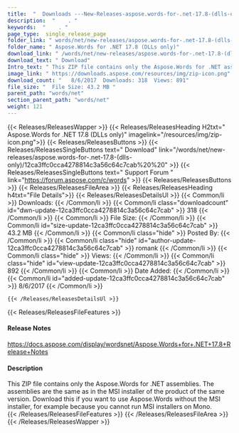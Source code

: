 ```yaml
---
title:  "  Downloads ---New-Releases-aspose.words-for-.net-17.8-(dlls-only) . " 
description:  "    . " 
keywords:  "    . " 
page_type:  single_release_page
folder_link: " words/net/new-releases/aspose.words-for-.net-17.8-(dlls-only)/"
folder_name: " Aspose.Words for .NET 17.8 (DLLs only)"
download_link: " /words/net/new-releases/aspose.words-for-.net-17.8-(dlls-only)/12ca3ffc0cca4278814c3a56c64c7cab"
download_text: " Download"
Intro_text: " This ZIP file contains only the Aspose.Words for .NET assemblies. The assemblies..."
image_link: " https://downloads.aspose.com/resources/img/zip-icon.png"
download_count: "   8/6/2017  Downloads: 318  Views: 891"
file_size: "  File Size: 43.2 MB "
parent_path: "words/net"
section_parent_path: "words/net"
weight: 121 
---
```


{{< Releases/ReleasesWapper >}}
  {{< Releases/ReleasesHeading H2txt=" Aspose.Words for .NET 17.8 (DLLs only)" imagelink="/resources/img/zip-icon.png">}}
  {{< Releases/ReleasesButtons >}}
    {{< Releases/ReleasesSingleButtons text=" Download" link="/words/net/new-releases/aspose.words-for-.net-17.8-(dlls-only)/12ca3ffc0cca4278814c3a56c64c7cab%20%20" >}}
    {{< Releases/ReleasesSingleButtons text=" Support Forum " link="https://forum.aspose.com/c/words" >}}
  {{< Releases/ReleasesButtons >}}
  {{< Releases/ReleasesFileArea >}}
    {{< Releases/ReleasesHeading h4txt="File Details">}}
    {{< Releases/ReleasesDetailsUl >}}
            {{< Common/li  >}} Downloads: {{< /Common/li >}} 
      {{< Common/li class="downloadcount" id="dwn-update-12ca3ffc0cca4278814c3a56c64c7cab" >}} 318 {{< /Common/li >}} 
      {{< Common/li  >}} File Size: {{< /Common/li >}} 
      {{< Common/li id="size-update-12ca3ffc0cca4278814c3a56c64c7cab" >}} 43.2 MB {{< /Common/li >}} 
      {{< Common/li  class="hide" >}} Posted By: {{< /Common/li >}} 
      {{< Common/li class="hide" id="author-update-12ca3ffc0cca4278814c3a56c64c7cab" >}} romank {{< /Common/li >}} 
      {{< Common/li class="hide"  >}} Views: {{< /Common/li >}} 
      {{< Common/li class="hide" id="view-update-12ca3ffc0cca4278814c3a56c64c7cab" >}} 892 {{< /Common/li >}} 
      {{< Common/li  >}} Date Added: {{< /Common/li >}} 
      {{< Common/li id="added-update-12ca3ffc0cca4278814c3a56c64c7cab" >}} 8/6/2017 {{< /Common/li >}} 

    {{< /Releases/ReleasesDetailsUl >}}

  {{< Releases/ReleasesFileFeatures >}}
      <h4>Release Notes</h4><div><a href="https://docs.aspose.com/display/wordsnet/Aspose.Words+for+.NET+17.8+Release+Notes">https://docs.aspose.com/display/wordsnet/Aspose.Words+for+.NET+17.8+Release+Notes</a></div><h4>Description</h4><div class="HTMLDescription">This ZIP file contains only the Aspose.Words for .NET assemblies. The assemblies are the same as in the MSI installer of the product of the same version.  Download this if you want to use Aspose.Words without the MSI installer, for example because you cannot run MSI installers on Mono.</div>
  {{< /Releases/ReleasesFileFeatures >}}
 {{< /Releases/ReleasesFileArea >}}
{{< /Releases/ReleasesWapper >}}


